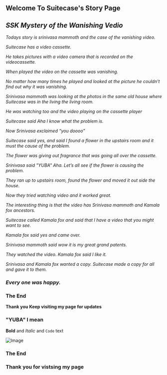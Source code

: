 <!-- -->



## Welcome To Suitecase's Story Page

## **_SSK Mystery of the Wanishing Vedio_**

_Todays story is srinivasa mammoth and the case of the vanishing video._

_Suitecase has a video cassette._

_He takes pictures with a video camera that is recorded on the videocassette._

_When played the video on the cassette was vanishing._

_No matter how many times he played and looked at the picture he couldn’t find out why it was vanishing._

_Srinivasa mammoth was looking at the photos in the same old house where Suitecase was in the living the living room._

_He was watching too and the video playing on the cassette player_

_Suitecase said Aha I know  what the problem is._

_Now Srinivasa exclaimed “you doooo”_

_Suitecase said yes, and said I found a flower in the upstairs room and it must the cause of the problem._

_The flower was giving out fragrance that was going all over the cassette._

_Srinivasa said "YUBA"   Aha. Let’s all see if the flower is causing the problem._

_They ran up to upstairs room,  found the flower and moved it out side the house._

_Now they tried watching video and it worked great._

_The interesting thing is that the video has Srinivasa mammoth and Kamala fox ancestors._

_Suitecase called Kamala fox and said that I have a video that you might want to see._

_Kamala fox said yes and came over._

_Srinivasa mammoth said wow it is my great grand patents._

_They watched the video. Kamala fox said I like it._

_Srinivasa and Kamala fox wanted a copy. Suitecase made a copy for all and gave it to them._


### **_Every one was happy._** 

### The End 

**Thank you
Keep visiting my page for updates**

### "YUBA" I mean



**Bold** and _Italic_ and `Code` text

![Image](src)

### The End 
### Thank you for vistsing my page


